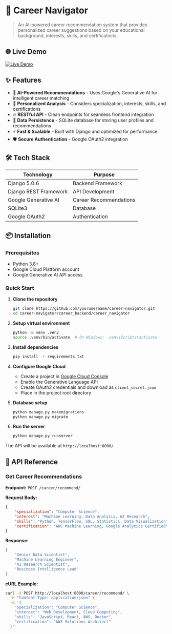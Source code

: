 # 🚀 Career Navigator


> An AI-powered career recommendation system that provides personalized career suggestions based on your educational background, interests, skills, and certifications.

## 🌐 Live Demo

[![Live Demo](https://laksh-ai.vercel.app/)](https://laksh-ai.vercel.app/)



## ✨ Features

- 🤖 **AI-Powered Recommendations** - Uses Google's Generative AI for intelligent career matching
- 👤 **Personalized Analysis** - Considers specialization, interests, skills, and certifications
- 🔥 **RESTful API** - Clean endpoints for seamless frontend integration
- 💾 **Data Persistence** - SQLite database for storing user profiles and recommendations
- ⚡ **Fast & Scalable** - Built with Django and optimized for performance
- 🛡️ **Secure Authentication** - Google OAuth2 integration

## 🛠️ Tech Stack

| Technology | Purpose |
|------------|---------|
| Django 5.0.6 | Backend Framework |
| Django REST Framework | API Development |
| Google Generative AI | Career Recommendations |
| SQLite3 | Database |
| Google OAuth2 | Authentication |

## 📦 Installation

### Prerequisites
- Python 3.8+
- Google Cloud Platform account
- Google Generative AI API access

### Quick Start

1. **Clone the repository**
   ```bash
   git clone https://github.com/yourusername/career-navigator.git
   cd career-navigator/career_backend/career_navigator
   ```

2. **Setup virtual environment**
   ```bash
   python -m venv .venv
   source .venv/bin/activate  # On Windows: .venv\Scripts\activate
   ```

3. **Install dependencies**
   ```bash
   pip install -r requirements.txt
   ```

4. **Configure Google Cloud**
   - Create a project in [Google Cloud Console](https://console.cloud.google.com/)
   - Enable the Generative Language API
   - Create OAuth2 credentials and download as `client_secret.json`
   - Place in the project root directory

5. **Database setup**
   ```bash
   python manage.py makemigrations
   python manage.py migrate
   ```

6. **Run the server**
   ```bash
   python manage.py runserver
   ```

The API will be available at `http://localhost:8000/`

## 🔗 API Reference

### Get Career Recommendations

**Endpoint:** `POST /career/recommend/`

**Request Body:**
```json
{
    "specialization": "Computer Science",
    "interest": "Machine Learning, Data Analysis, AI Research",
    "skills": "Python, TensorFlow, SQL, Statistics, Data Visualization",
    "certification": "AWS Machine Learning, Google Analytics Certified"
}
```

**Response:**
```json
[
    "Senior Data Scientist",
    "Machine Learning Engineer", 
    "AI Research Scientist",
    "Business Intelligence Lead"
]
```

**cURL Example:**
```bash
curl -X POST http://localhost:8000/career/recommend/ \
  -H "Content-Type: application/json" \
  -d '{
    "specialization": "Computer Science",
    "interest": "Web Development, Cloud Computing",
    "skills": "JavaScript, React, AWS, Docker",
    "certification": "AWS Solutions Architect"
  }'
```

